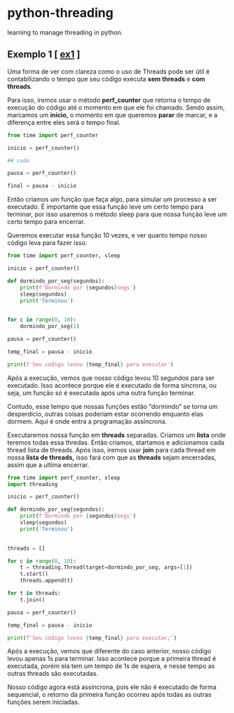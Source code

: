 # python-threading
learning to manage threading in python.

## Exemplo 1 [ [ex1](exemplos/ex1.py) ]

Uma forma de ver com clareza como o uso de Threads pode ser útil é contabilizando o tempo que seu código executa ************************sem threads************************ e **************com threads**************. 

Para isso, iremos usar o método ****************************perf_counter**************************** que retorna o tempo de execução do código até o momento em que ele foi chamado. Sendo assim, marcamos um ************início,************ o momento em que queremos **********parar********** de marcar, e a diferença entre eles será o tempo final. 

```python
from time import perf_counter

inicio = perf_counter()

## code 

pausa = perf_counter()

final = pausa - inicio
```

Então criamos um função que faça algo, para simular um processo a ser executado. É importante que essa função leve um certo tempo para terminar, por isso usaremos o método sleep para que nossa função leve um certo tempo para encerrar. 

Queremos executar essa função 10 vezes, e ver quanto tempo nosso código leva para fazer isso.

```python
from time import perf_counter, sleep

inicio = perf_counter()

def dormindo_por_seg(segundos):
    print(f'Dormindo por {segundos}segs')
    sleep(segundos)
    print('Terminou')
    

for c in range(0, 10):
    dormindo_por_seg(1)

pausa = perf_counter()

temp_final = pausa - inicio 

print(f'Seu código levou {temp_final} para executar')
```

Após a execução, vemos que nosso código levou 10 segundos para ser executado. Isso acontece porque ele é executado de forma síncrona, ou seja, um função só é executada após uma outra função terminar. 

Contudo, esse tempo que nossas funções estão “dormindo” se torna um desperdício, outras coisas poderiam estar ocorrendo enquanto elas dormem. Aqui é onde entra a programação assíncrona. 

Executaremos nossa função em **threads** separadas. Criamos um **lista** onde teremos todas essa thredas. Então criamos, startamos e adicionamos cada thread lista de threads. Após isso, iremos usar **join** para cada thread em nossa **lista de threads,** isso fará com que as **threads** sejam encerradas, assim que a ultima encerrar.

```python
from time import perf_counter, sleep
import threading

inicio = perf_counter()

def dormindo_por_seg(segundos):
    print(f'Dormindo por {segundos}segs')
    sleep(segundos)
    print('Terminou')
    

threads = []

for c in range(0, 10):
    t = threading.Thread(target=dormindo_por_seg, args=[1])
    t.start()
    threads.append(t)

for t in threads:
    t.join()

pausa = perf_counter()

temp_final = pausa - inicio 

print(f'Seu código levou {temp_final} para executar;')
```

Após a execução, vemos que diferente do caso anterior, nosso código levou apenas 1s para terminar. Isso acontece porque a primeira thread é executada, porém ela tem um tempo de 1s de espera, e nesse tempo as outras threads são executadas. 

Nosso código agora está assíncrona, pois ele não é executado de forma sequencial, o retorno da primeira função ocorreu após todas as outras funções serem iniciadas.
